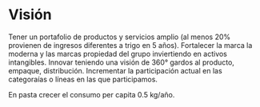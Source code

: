 # Visión

Tener un portafolio de productos y servicios amplio (al menos 20% provienen de ingresos diferentes a trigo en 5 años).
Fortalecer la marca la moderna y las marcas propiedad del grupo inviertiendo en activos intangibles. Innovar teniendo una visión de 360° gardos al producto,
empaque, distribución. Incrementar la participación actual en las categoraías o líneas en las que participamos.

En pasta crecer el consumo per capita 0.5 kg/año.
